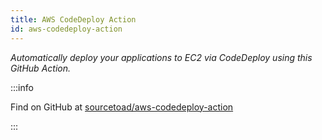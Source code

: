 ```yaml
---
title: AWS CodeDeploy Action
id: aws-codedeploy-action
---
```


_Automatically deploy your applications to EC2 via CodeDeploy using this GitHub Action._


:::info

Find on GitHub at [sourcetoad/aws-codedeploy-action](https://github.com/sourcetoad/aws-codedeploy-action)

:::
